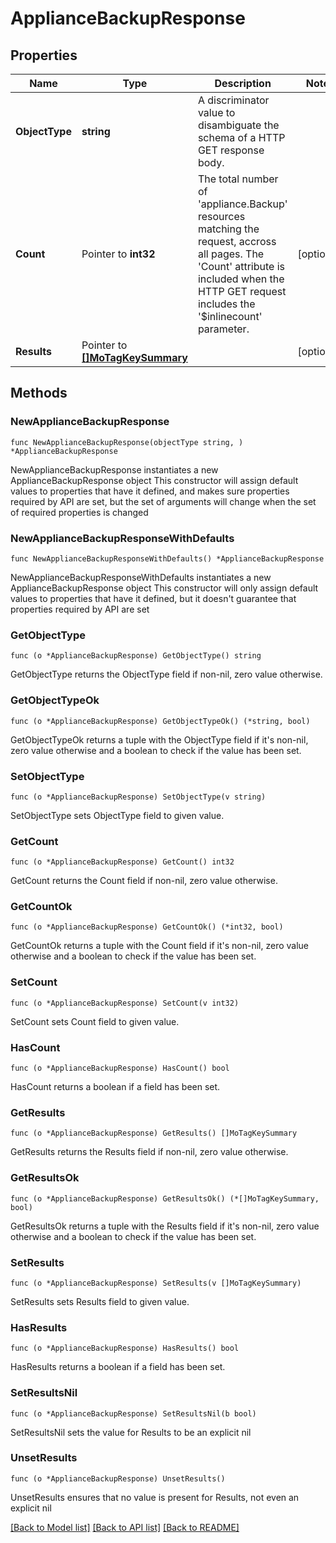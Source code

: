 # ApplianceBackupResponse

## Properties

Name | Type | Description | Notes
------------ | ------------- | ------------- | -------------
**ObjectType** | **string** | A discriminator value to disambiguate the schema of a HTTP GET response body. | 
**Count** | Pointer to **int32** | The total number of &#39;appliance.Backup&#39; resources matching the request, accross all pages. The &#39;Count&#39; attribute is included when the HTTP GET request includes the &#39;$inlinecount&#39; parameter. | [optional] 
**Results** | Pointer to [**[]MoTagKeySummary**](mo.TagKeySummary.md) |  | [optional] 

## Methods

### NewApplianceBackupResponse

`func NewApplianceBackupResponse(objectType string, ) *ApplianceBackupResponse`

NewApplianceBackupResponse instantiates a new ApplianceBackupResponse object
This constructor will assign default values to properties that have it defined,
and makes sure properties required by API are set, but the set of arguments
will change when the set of required properties is changed

### NewApplianceBackupResponseWithDefaults

`func NewApplianceBackupResponseWithDefaults() *ApplianceBackupResponse`

NewApplianceBackupResponseWithDefaults instantiates a new ApplianceBackupResponse object
This constructor will only assign default values to properties that have it defined,
but it doesn't guarantee that properties required by API are set

### GetObjectType

`func (o *ApplianceBackupResponse) GetObjectType() string`

GetObjectType returns the ObjectType field if non-nil, zero value otherwise.

### GetObjectTypeOk

`func (o *ApplianceBackupResponse) GetObjectTypeOk() (*string, bool)`

GetObjectTypeOk returns a tuple with the ObjectType field if it's non-nil, zero value otherwise
and a boolean to check if the value has been set.

### SetObjectType

`func (o *ApplianceBackupResponse) SetObjectType(v string)`

SetObjectType sets ObjectType field to given value.


### GetCount

`func (o *ApplianceBackupResponse) GetCount() int32`

GetCount returns the Count field if non-nil, zero value otherwise.

### GetCountOk

`func (o *ApplianceBackupResponse) GetCountOk() (*int32, bool)`

GetCountOk returns a tuple with the Count field if it's non-nil, zero value otherwise
and a boolean to check if the value has been set.

### SetCount

`func (o *ApplianceBackupResponse) SetCount(v int32)`

SetCount sets Count field to given value.

### HasCount

`func (o *ApplianceBackupResponse) HasCount() bool`

HasCount returns a boolean if a field has been set.

### GetResults

`func (o *ApplianceBackupResponse) GetResults() []MoTagKeySummary`

GetResults returns the Results field if non-nil, zero value otherwise.

### GetResultsOk

`func (o *ApplianceBackupResponse) GetResultsOk() (*[]MoTagKeySummary, bool)`

GetResultsOk returns a tuple with the Results field if it's non-nil, zero value otherwise
and a boolean to check if the value has been set.

### SetResults

`func (o *ApplianceBackupResponse) SetResults(v []MoTagKeySummary)`

SetResults sets Results field to given value.

### HasResults

`func (o *ApplianceBackupResponse) HasResults() bool`

HasResults returns a boolean if a field has been set.

### SetResultsNil

`func (o *ApplianceBackupResponse) SetResultsNil(b bool)`

 SetResultsNil sets the value for Results to be an explicit nil

### UnsetResults
`func (o *ApplianceBackupResponse) UnsetResults()`

UnsetResults ensures that no value is present for Results, not even an explicit nil

[[Back to Model list]](../README.md#documentation-for-models) [[Back to API list]](../README.md#documentation-for-api-endpoints) [[Back to README]](../README.md)


